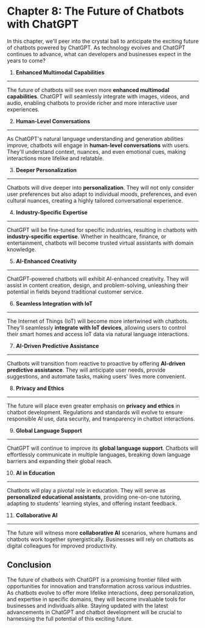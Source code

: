 Chapter 8: The Future of Chatbots with ChatGPT
==============================================

In this chapter, we'll peer into the crystal ball to anticipate the exciting future of chatbots powered by ChatGPT. As technology evolves and ChatGPT continues to advance, what can developers and businesses expect in the years to come?

1. **Enhanced Multimodal Capabilities**
---------------------------------------

The future of chatbots will see even more **enhanced multimodal capabilities**. ChatGPT will seamlessly integrate with images, videos, and audio, enabling chatbots to provide richer and more interactive user experiences.

2. **Human-Level Conversations**
--------------------------------

As ChatGPT's natural language understanding and generation abilities improve, chatbots will engage in **human-level conversations** with users. They'll understand context, nuances, and even emotional cues, making interactions more lifelike and relatable.

3. **Deeper Personalization**
-----------------------------

Chatbots will dive deeper into **personalization**. They will not only consider user preferences but also adapt to individual moods, preferences, and even cultural nuances, creating a highly tailored conversational experience.

4. **Industry-Specific Expertise**
----------------------------------

ChatGPT will be fine-tuned for specific industries, resulting in chatbots with **industry-specific expertise**. Whether in healthcare, finance, or entertainment, chatbots will become trusted virtual assistants with domain knowledge.

5. **AI-Enhanced Creativity**
-----------------------------

ChatGPT-powered chatbots will exhibit AI-enhanced creativity. They will assist in content creation, design, and problem-solving, unleashing their potential in fields beyond traditional customer service.

6. **Seamless Integration with IoT**
------------------------------------

The Internet of Things (IoT) will become more intertwined with chatbots. They'll seamlessly **integrate with IoT devices**, allowing users to control their smart homes and access IoT data via natural language interactions.

7. **AI-Driven Predictive Assistance**
--------------------------------------

Chatbots will transition from reactive to proactive by offering **AI-driven predictive assistance**. They will anticipate user needs, provide suggestions, and automate tasks, making users' lives more convenient.

8. **Privacy and Ethics**
-------------------------

The future will place even greater emphasis on **privacy and ethics** in chatbot development. Regulations and standards will evolve to ensure responsible AI use, data security, and transparency in chatbot interactions.

9. **Global Language Support**
------------------------------

ChatGPT will continue to improve its **global language support**. Chatbots will effortlessly communicate in multiple languages, breaking down language barriers and expanding their global reach.

10. **AI in Education**
-----------------------

Chatbots will play a pivotal role in education. They will serve as **personalized educational assistants**, providing one-on-one tutoring, adapting to students' learning styles, and offering instant feedback.

11. **Collaborative AI**
------------------------

The future will witness more **collaborative AI** scenarios, where humans and chatbots work together synergistically. Businesses will rely on chatbots as digital colleagues for improved productivity.

Conclusion
----------

The future of chatbots with ChatGPT is a promising frontier filled with opportunities for innovation and transformation across various industries. As chatbots evolve to offer more lifelike interactions, deep personalization, and expertise in specific domains, they will become invaluable tools for businesses and individuals alike. Staying updated with the latest advancements in ChatGPT and chatbot development will be crucial to harnessing the full potential of this exciting future.
